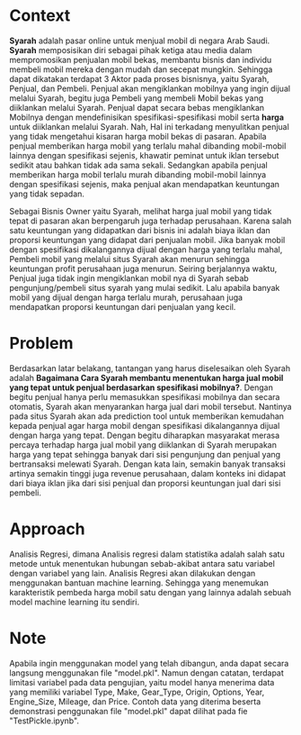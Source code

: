 # Context

<b>Syarah</b> adalah pasar online untuk menjual mobil di negara Arab Saudi. <b>Syarah</b> memposisikan diri sebagai pihak ketiga atau media dalam mempromosikan penjualan mobil bekas, membantu bisnis dan individu membeli mobil mereka dengan mudah dan secepat mungkin. Sehingga dapat dikatakan terdapat 3 Aktor pada proses bisnisnya, yaitu Syarah, Penjual, dan Pembeli. Penjual akan mengiklankan mobilnya yang ingin dijual melalui Syarah, begitu juga Pembeli yang membeli Mobil bekas yang diiklankan melalui Syarah. Penjual dapat secara bebas mengiklankan Mobilnya dengan mendefinisikan spesifikasi-spesifikasi mobil serta <b> harga</b> untuk diiklankan melalui Syarah. Nah, Hal ini terkadang menyulitkan penjual yang tidak mengetahui kisaran harga mobil bekas di pasaran. Apabila penjual memberikan harga mobil yang terlalu mahal dibanding mobil-mobil lainnya dengan spesifikasi sejenis, khawatir peminat untuk iklan tersebut sedikit atau bahkan tidak ada sama sekali. Sedangkan apabila penjual memberikan harga mobil terlalu murah dibanding mobil-mobil lainnya dengan spesifikasi sejenis, maka penjual akan mendapatkan keuntungan yang tidak sepadan. 

Sebagai Bisnis Owner yaitu Syarah, melihat harga jual mobil yang tidak tepat di pasaran akan berpengaruh juga terhadap perusahaan. Karena salah satu keuntungan yang didapatkan dari bisnis ini adalah biaya iklan dan proporsi keuntungan yang didapat dari penjualan mobil. Jika banyak mobil dengan spesifikasi dikalangannya dijual dengan harga yang terlalu mahal, Pembeli mobil yang melalui situs Syarah akan menurun sehingga keuntungan profit perusahaan juga menurun. Seiring berjalannya waktu, Penjual juga tidak ingin mengiklankan mobil nya di Syarah sebab pengunjung/pembeli situs syarah yang mulai sedikit. Lalu apabila banyak mobil yang dijual dengan harga terlalu murah, perusahaan juga mendapatkan proporsi keuntungan dari penjualan yang kecil.

# Problem

Berdasarkan latar belakang, tantangan yang harus diselesaikan oleh Syarah adalah <b>Bagaimana Cara Syarah membantu menentukan harga jual mobil yang tepat untuk penjual berdasarkan spesifikasi mobilnya?</b>. Dengan begitu penjual hanya perlu memasukkan spesifikasi mobilnya dan secara otomatis, Syarah akan menyarankan harga jual dari mobil tersebut. Nantinya pada  situs Syarah akan ada prediction tool untuk memberikan kemudahan kepada penjual agar harga mobil dengan spesifikasi dikalangannya dijual dengan harga yang tepat. Dengan begitu diharapkan masyarakat merasa percaya terhadap harga jual mobil yang diiklankan di Syarah merupakan harga yang tepat sehingga banyak dari sisi pengunjung dan penjual yang bertransaksi melewati Syarah. Dengan kata lain, semakin banyak transaksi artinya semakin tinggi juga revenue perusahaan, dalam konteks ini didapat dari biaya iklan jika dari sisi penjual dan proporsi keuntungan jual dari sisi pembeli.

# Approach

Analisis Regresi, dimana Analisis regresi dalam statistika adalah salah satu metode untuk menentukan hubungan sebab-akibat antara satu variabel dengan variabel yang lain. Analisis Regresi akan dilakukan dengan menggunakan bantuan machine learning. Sehingga yang menemukan karakteristik pembeda harga mobil satu dengan yang lainnya adalah sebuah model machine learning itu sendiri.


# Note

Apabila ingin menggunakan model yang telah dibangun, anda dapat secara langsung menggunakan file "model.pkl". Namun dengan catatan, terdapat limitasi variabel pada data pengujian, yaitu model hanya menerima data yang memiliki variabel Type, Make, Gear_Type, Origin, Options, Year, Engine_Size, Mileage, dan Price. Contoh data yang diterima beserta demonstrasi penggunakan file "model.pkl" dapat dilihat pada fie "TestPickle.ipynb".
